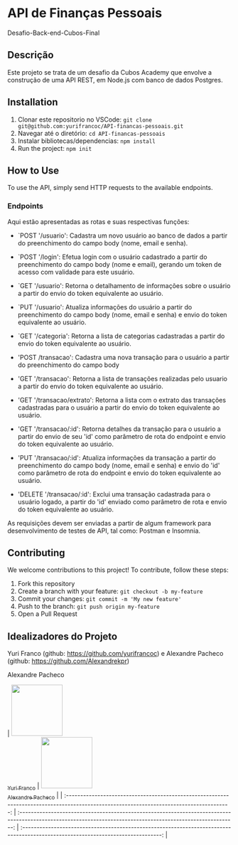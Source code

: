 # API de Finanças Pessoais

Desafio-Back-end-Cubos-Final

## Descrição

Este projeto se trata de um desafio da Cubos Academy que envolve a construção de uma API REST, em Node.js com banco de dados Postgres.

## Installation

1. Clonar este repositorio no VSCode: `git clone git@github.com:yurifrancoc/API-financas-pessoais.git`
2. Navegar até o diretório: `cd API-financas-pessoais`
3. Instalar bibliotecas/dependencias: `npm install`
4. Run the project: `npm init`

## How to Use

To use the API, simply send HTTP requests to the available endpoints.

### Endpoints

Aqui estão apresentadas as rotas e suas respectivas funções:

- `POST '/usuario': Cadastra um novo usuário ao banco de dados a partir do preenchimento do campo body (nome, email e senha).

- `POST '/login': Efetua login com o usuário cadastrado a partir do preenchimento do campo body (nome e email), gerando um token de acesso com validade para este usuário.

- `GET '/usuario': Retorna o detalhamento de informações sobre o usuário a partir do envio do token equivalente ao usuário.

- `PUT '/usuario': Atualiza informações do usuário a partir do preenchimento do campo body (nome, email e senha) e envio do token equivalente ao usuário.

- `GET '/categoria': Retorna a lista de categorias cadastradas a partir do envio do token equivalente ao usuário.

- 'POST /transacao': Cadastra uma nova transação para o usuário a partir do preenchimento do campo body 

- 'GET '/transacao': Retorna a lista de transações realizadas pelo usuario a partir do envio do token equivalente ao usuário.

- 'GET '/transacao/extrato': Retorna a lista com o extrato das transações cadastradas para o usuário a partir do envio do token equivalente ao usuário.

- 'GET '/transacao/:id': Retorna detalhes da transação para o usuário a partir do envio de seu 'id' como parâmetro de rota do endpoint e envio do token equivalente ao usuário.

- 'PUT '/transacao/:id': Atualiza informações da transação a partir do preenchimento do campo body (nome, email e senha) e envio do 'id' como parâmetro de rota do endpoint e envio do token equivalente ao usuário.

- 'DELETE '/transacao/:id': Exclui uma transação cadastrada para o usuário logado, a partir do 'id' enviado como parâmetro de rota e envio do token equivalente ao usuário.

As requisições devem ser enviadas a partir de algum framework para desenvolvimento de testes de API, tal como: Postman e Insomnia.


## Contributing

We welcome contributions to this project! To contribute, follow these steps:

1. Fork this repository
2. Create a branch with your feature: `git checkout -b my-feature`
3. Commit your changes: `git commit -m 'My new feature'`
4. Push to the branch: `git push origin my-feature`
5. Open a Pull Request

## Idealizadores do Projeto

Yuri Franco (github: https://github.com/yurifrancoc) e Alexandre Pacheco (github: https://github.com/Alexandrekpr)


Alexandre Pacheco



| [<img src="https://avatars.githubusercontent.com/u/112022201?v=4" width=115><br><sub>Yuri Franco</sub>](https://github.com/yurifrancoc) | [<img src="https://avatars.githubusercontent.com/u/112038333?v=4" width=115><br><sub>Alexandre Pacheco</sub>](https://github.com/Alexandrekpr) | 
| :---------------------------------------------------------------------------------------------------------------------------------------: | :----------------------------------------------------------------------------------------------------------------------------------------------------------: | :-------------------------------------------------------------------------------------------------------------------------------: |

